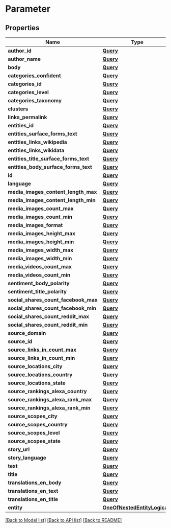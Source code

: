 # Parameter

## Properties
Name | Type | Description | Notes
------------ | ------------- | ------------- | -------------
**author_id** | [**Query**](Query.md) |  | [optional] 
**author_name** | [**Query**](Query.md) |  | [optional] 
**body** | [**Query**](Query.md) |  | [optional] 
**categories_confident** | [**Query**](Query.md) |  | [optional] 
**categories_id** | [**Query**](Query.md) |  | [optional] 
**categories_level** | [**Query**](Query.md) |  | [optional] 
**categories_taxonomy** | [**Query**](Query.md) |  | [optional] 
**clusters** | [**Query**](Query.md) |  | [optional] 
**links_permalink** | [**Query**](Query.md) |  | [optional] 
**entities_id** | [**Query**](Query.md) |  | [optional] 
**entities_surface_forms_text** | [**Query**](Query.md) |  | [optional] 
**entities_links_wikipedia** | [**Query**](Query.md) |  | [optional] 
**entities_links_wikidata** | [**Query**](Query.md) |  | [optional] 
**entities_title_surface_forms_text** | [**Query**](Query.md) |  | [optional] 
**entities_body_surface_forms_text** | [**Query**](Query.md) |  | [optional] 
**id** | [**Query**](Query.md) |  | [optional] 
**language** | [**Query**](Query.md) |  | [optional] 
**media_images_content_length_max** | [**Query**](Query.md) |  | [optional] 
**media_images_content_length_min** | [**Query**](Query.md) |  | [optional] 
**media_images_count_max** | [**Query**](Query.md) |  | [optional] 
**media_images_count_min** | [**Query**](Query.md) |  | [optional] 
**media_images_format** | [**Query**](Query.md) |  | [optional] 
**media_images_height_max** | [**Query**](Query.md) |  | [optional] 
**media_images_height_min** | [**Query**](Query.md) |  | [optional] 
**media_images_width_max** | [**Query**](Query.md) |  | [optional] 
**media_images_width_min** | [**Query**](Query.md) |  | [optional] 
**media_videos_count_max** | [**Query**](Query.md) |  | [optional] 
**media_videos_count_min** | [**Query**](Query.md) |  | [optional] 
**sentiment_body_polarity** | [**Query**](Query.md) |  | [optional] 
**sentiment_title_polarity** | [**Query**](Query.md) |  | [optional] 
**social_shares_count_facebook_max** | [**Query**](Query.md) |  | [optional] 
**social_shares_count_facebook_min** | [**Query**](Query.md) |  | [optional] 
**social_shares_count_reddit_max** | [**Query**](Query.md) |  | [optional] 
**social_shares_count_reddit_min** | [**Query**](Query.md) |  | [optional] 
**source_domain** | [**Query**](Query.md) |  | [optional] 
**source_id** | [**Query**](Query.md) |  | [optional] 
**source_links_in_count_max** | [**Query**](Query.md) |  | [optional] 
**source_links_in_count_min** | [**Query**](Query.md) |  | [optional] 
**source_locations_city** | [**Query**](Query.md) |  | [optional] 
**source_locations_country** | [**Query**](Query.md) |  | [optional] 
**source_locations_state** | [**Query**](Query.md) |  | [optional] 
**source_rankings_alexa_country** | [**Query**](Query.md) |  | [optional] 
**source_rankings_alexa_rank_max** | [**Query**](Query.md) |  | [optional] 
**source_rankings_alexa_rank_min** | [**Query**](Query.md) |  | [optional] 
**source_scopes_city** | [**Query**](Query.md) |  | [optional] 
**source_scopes_country** | [**Query**](Query.md) |  | [optional] 
**source_scopes_level** | [**Query**](Query.md) |  | [optional] 
**source_scopes_state** | [**Query**](Query.md) |  | [optional] 
**story_url** | [**Query**](Query.md) |  | [optional] 
**story_language** | [**Query**](Query.md) |  | [optional] 
**text** | [**Query**](Query.md) |  | [optional] 
**title** | [**Query**](Query.md) |  | [optional] 
**translations_en_body** | [**Query**](Query.md) |  | [optional] 
**translations_en_text** | [**Query**](Query.md) |  | [optional] 
**translations_en_title** | [**Query**](Query.md) |  | [optional] 
**entity** | [**OneOfNestedEntityLogicals**](OneOfNestedEntityLogicals.md) |  | [optional] 

[[Back to Model list]](../README.md#documentation-for-models) [[Back to API list]](../README.md#documentation-for-api-endpoints) [[Back to README]](../README.md)


